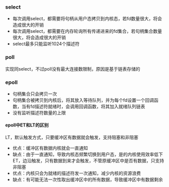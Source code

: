 ### select
- 每次调用select，都需要将句柄从用户态拷贝到内核态，若fd数量很大，将会造成很大的开销
- 每次调用select，都需要在内存轮询所有传递进来的fd集合，若句柄集合数量很大，将会造成很大的开销
- select最多只能监听1024个描述符
### poll
实现同select，不过poll没有最大连接数限制，原因是基于链表存储的
### epoll
- 句柄集合只会拷贝一次
- 句柄集合被拷贝到内核后，将其放入等待队列，并为每个fd设置一个回调函数，当有fd描述符就绪时，会调用回调函数，将其加入就绪队列链表
- 没有监听描述符数量的上限
#### epoll中ET和LT的区别
LT，默认触发方式，只要缓冲区有数据就会触发，支持阻塞和非阻塞
- 优点：缓冲区有数据内核就会一直通知
- 缺点：由于一直通知，导致内核态频繁切换到用户态，是的内核使用效率低下
ET，边沿触发，只有数据到来才会触发，不管原缓冲区中是否有数据，只支持非阻塞
- 优点：内核只会为就绪的描述符发一次通知，减少内核的资源浪费
- 缺点：有可能无法一次性取出缓冲区中的所有数据，导致缓冲区中有数据剩余